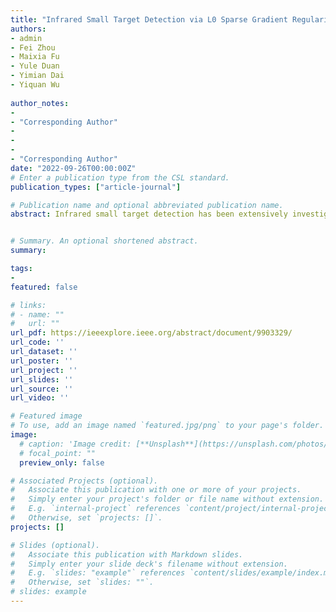 ```yaml
---
title: "Infrared Small Target Detection via L0 Sparse Gradient Regularized Tensor Spectral Support Low-Rank Decomposition"
authors:
- admin
- Fei Zhou
- Maixia Fu
- Yule Duan
- Yimian Dai
- Yiquan Wu
  
author_notes:
- 
- "Corresponding Author"
- 
- 
- 
- "Corresponding Author"
date: "2022-09-26T00:00:00Z"
# Enter a publication type from the CSL standard.
publication_types: ["article-journal"]

# Publication name and optional abbreviated publication name.
abstract: Infrared small target detection has been extensively investigated by incorporating the low-rank and sparse prior into tensor decomposition frameworks. Despite its success, the said paradigm remains several limitations in complex scenes, such as: 1) the inadequate spatial-temporal information exploitation among sequential patches; 2) the incomplete suppression of the complex background interference. To mitigate the defects, this article provides a tensor decomposition method integrating spatial-temporal $l_{0}$ sparse gradient regularization and spectral support constraint. First, we present a skillfully connected multiframe patch group (CMPG) model to explore local spatial information and adjacent interframe correlation among multiframes patches. Then, for CMPG model, a scalable tensor spectral support constraint is employed to distinctively regularize its redundant and rare components. Considering the nonlocal uniqueness of small targets and the local continuity of rare distractors, an extended spatial-temporal $l_{0}$ gradient constraint is embedded into target-background separation for better suppression of structural clutter, and a reweighted scheme is also used to eliminate isolated nontarget points. The final model is efficiently solved by the alternating direction method of multipliers. Experiments are conducted on extensive simulating datasets and real scenes, suggesting that the proposed method achieves a considerable boost against other competitors in terms of visual effect and subjective evaluation.


# Summary. An optional shortened abstract.
summary: 

tags:
- 
featured: false

# links:
# - name: ""
#   url: ""
url_pdf: https://ieeexplore.ieee.org/abstract/document/9903329/
url_code: ''
url_dataset: ''
url_poster: ''
url_project: ''
url_slides: ''
url_source: ''
url_video: ''

# Featured image
# To use, add an image named `featured.jpg/png` to your page's folder. 
image:
  # caption: 'Image credit: [**Unsplash**](https://unsplash.com/photos/jdD8gXaTZsc)'
  # focal_point: ""
  preview_only: false

# Associated Projects (optional).
#   Associate this publication with one or more of your projects.
#   Simply enter your project's folder or file name without extension.
#   E.g. `internal-project` references `content/project/internal-project/index.md`.
#   Otherwise, set `projects: []`.
projects: []

# Slides (optional).
#   Associate this publication with Markdown slides.
#   Simply enter your slide deck's filename without extension.
#   E.g. `slides: "example"` references `content/slides/example/index.md`.
#   Otherwise, set `slides: ""`.
# slides: example
---
```

